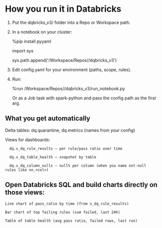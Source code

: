 # How you run it in Databricks

  1. Put the dqbricks_v3/ folder into a Repo or Workspace path.
  
  2. In a notebook on your cluster:
     
      %pip install pyyaml
     
      import sys
     
      sys.path.append('/Workspace/Repos/<you>/dqbricks_v3')

  4. Edit config.yaml for your environment (paths, scope, rules).
  5. Run:
     
     %run /Workspace/Repos/<you>/dqbricks_v3/run_notebook.py
     
     Or as a Job task with spark-python and pass the config path as the first arg.
## What you get automatically
  Delta tables: dq.quarantine, dq.metrics (names from your config)
  
  Views for dashboards:
  
      dq.v_dq_rule_results – per rule/pass ratio over time
      
      dq.v_dq_table_health – snapshot by table
      
      dq.v_dq_column_nulls – null% per column (when you name not-null rules like nn_<col>)

## Open Databricks SQL and build charts directly on those views:

    Line chart of pass_ratio by time (from v_dq_rule_results)
    
    Bar chart of top failing rules (sum failed, last 24h)
    
    Table of table health (avg pass ratio, failed rows, last run)
